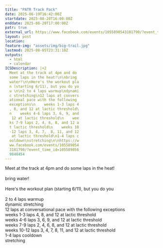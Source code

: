 ```yaml
---
title: "PATR Track Pack"
date: 2025-06-19T16:42:00Z
startdate: 2025-08-20T16:00:00Z
enddate: 2025-08-20T17:00:00Z
patr: true
external_url: https://www.facebook.com/events/1055890543181790/?event_time_id=1055890569848454
layout: post
location: 
feature-img: "assets/img/big-trail.jpg"
lastmod: 2025-08-05T23:31:10Z
outputs:
  - html
  - calendar
ICSDescription: |+2
  Meet at the track at 4pm and do   some laps in the heat!\n\nbring   water!\n\nHere's the workout pla  n (starting 6/11), but you do yo  u \n\n2 to 4 laps warmup\ndynami  c stretching\n12 laps at convers  ational pace with the following   exceptions\n    weeks 1-3 laps 4  , 8, and 12 at lactic threshold\  n    weeks 4-6 laps 3, 6, 9, and   12 at lactic threshold\n    wee  ks 7-9 laps 2, 4, 6, 8, and 12 a  t lactic threshold\n    weeks 10  -12 laps 3, 4, 7,  8, 11, and 12   at lactic threshold\n1-4 laps c  ooldown\nstretching\n\nhttps://w  ww.facebook.com/events/105589054  3181790/?event_time_id=105589056  9848454
---
```


Meet at the track at 4pm and do some laps in the heat!<br>
  <br>
  bring water!<br>
  <br>
  Here's the workout plan (starting 6/11), but you do you <br>
  <br>
  2 to 4 laps warmup<br>
  dynamic stretching<br>
  12 laps at conversational pace with the following exceptions<br>
      weeks 1-3 laps 4, 8, and 12 at lactic threshold<br>
      weeks 4-6 laps 3, 6, 9, and 12 at lactic threshold<br>
      weeks 7-9 laps 2, 4, 6, 8, and 12 at lactic threshold<br>
      weeks 10-12 laps 3, 4, 7,  8, 11, and 12 at lactic threshold<br>
  1-4 laps cooldown<br>
  stretching<br>
  <br>
  
